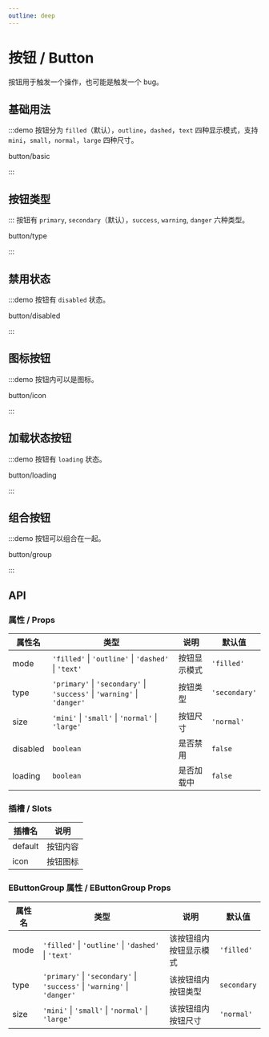 ```yaml
---
outline: deep
---
```


# 按钮 / Button

按钮用于触发一个操作，也可能是触发一个 bug。

## 基础用法

:::demo 按钮分为 `filled`（默认），`outline`，`dashed`，`text` 四种显示模式，支持 `mini`，`small`，`normal`，`large` 四种尺寸。

button/basic

:::

## 按钮类型

::: 按钮有 `primary`, `secondary`（默认），`success`, `warning`, `danger` 六种类型。

button/type

:::

## 禁用状态

:::demo 按钮有 `disabled` 状态。

button/disabled

:::

## 图标按钮

:::demo 按钮内可以是图标。

button/icon

:::

## 加载状态按钮

:::demo 按钮有 `loading` 状态。

button/loading

:::

## 组合按钮

:::demo 按钮可以组合在一起。

button/group

:::

## API

### 属性 / Props

| 属性名   | 类型                                                                     | 说明         | 默认值        |
| -------- | ------------------------------------------------------------------------ | ------------ | ------------- |
| mode     | `'filled'` \| `'outline'` \| `'dashed'` \| `'text'`                      | 按钮显示模式 | `'filled'`    |
| type     | `'primary'` \| `'secondary'` \| `'success'` \| `'warning'` \| `'danger'` | 按钮类型     | `'secondary'` |
| size     | `'mini'` \| `'small'` \| `'normal'` \| `'large'`                         | 按钮尺寸     | `'normal'`    |
| disabled | `boolean`                                                                | 是否禁用     | `false`       |
| loading  | `boolean`                                                                | 是否加载中   | `false`       |

### 插槽 / Slots

| 插槽名  | 说明     |
| ------- | -------- |
| default | 按钮内容 |
| icon    | 按钮图标 |

### EButtonGroup 属性 / EButtonGroup Props

| 属性名 | 类型                                                                     | 说明                   | 默认值      |
| ------ | ------------------------------------------------------------------------ | ---------------------- | ----------- |
| mode   | `'filled'` \| `'outline'` \| `'dashed'` \| `'text'`                      | 该按钮组内按钮显示模式 | `'filled'`  |
| type   | `'primary'` \| `'secondary'` \| `'success'` \| `'warning'` \| `'danger'` | 该按钮组内按钮类型     | `secondary` |
| size   | `'mini'` \| `'small'` \| `'normal'` \| `'large'`                         | 该按钮组内按钮尺寸     | `'normal'`  |
